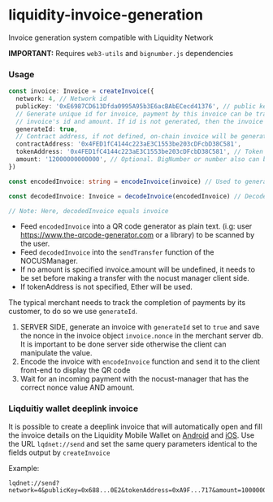# liquidity-invoice-generation
Invoice generation system compatible with Liquidity Network

**IMPORTANT:** Requires `web3-utils` and `bignumber.js` dependencies

### Usage

```typescript
const invoice: Invoice = createInvoice({
  network: 4, // Network id
  publicKey: '0xE6987CD613Dfda0995A95b3E6acBAbECecd41376', // public key of recipient
  // Generate unique id for invoice, payment by this invoice can be tracked by nonce which is derived by
  // invoice's id and amount. If id is not generated, then the invoice can be used multiple times.
  generateId: true,
  // Contract address, if not defined, on-chain invoice will be generated.
  contractAddress: '0x4FED1fC4144c223aE3C1553be203cDFcbD38C581',
  tokenAddress: '0x4FED1fC4144c223aE3C1553be203cDFcbD38C581', // Token address, if not defined, operator address applied.
  amount: '12000000000000', // Optional. BigNumber or number also can be used.
})

const encodedInvoice: string = encodeInvoice(invoice) // Used to generate QR code

const decodedInvoice: Invoice = decodeInvoice(encodedInvoice) // Decode invoice after QR code scanning

// Note: Here, decodedInvoice equals invoice
```

- Feed `encodedInvoice` into a QR code generator as plain text. (i.g: user https://www.the-qrcode-generator.com or a library) to be scanned by the user.
- Feed `decodedInvoice` into the `sendTransfer` function of the NOCUSManager. 
- If no amount is specified invoice.amount will be undefined, it needs to be set before making a transfer with the nocust manager client side.
- If tokenAddress is not specified, Ether will be used. 

The typical merchant needs to track the completion of payments by its customer, to do so we use `generateId`.

1. SERVER SIDE, generate an invoice with `generateId` set to `true` and save the nonce in the invoice object `invoice.nonce` in the merchant server db. It is important to be done server side otherwise the client can manipulate the value. 
2. Encode the invoice with `encodeInvoice` function and send it to the client front-end to display the QR code
3. Wait for an incoming payment with the nocust-manager that has the correct nonce value AND amount.


### Liqduitiy wallet deeplink invoice

It is possible to create a deeplink invoice that will automatically open and fill the invoice details on the Liquidity Mobile Wallet on [Android](https://play.google.com/store/apps/details?id=com.liquiditynetwork.wallet) and [iOS](https://itunes.apple.com/ch/app/liquidity-network-wallet/id1395924630). Use the URL `lqdnet://send` and set the same query parameters identical to the fields output by `createInvoice`

Example:

```
lqdnet://send?network=4&publicKey=0x688...0E2&tokenAddress=0xA9F...717&amount=100000000

```
